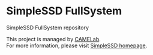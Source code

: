 # SimpleSSD FullSystem
SimpleSSD FullSystem repository

This project is managed by [CAMELab](http://camelab.org).  
For more information, please visit [SimpleSSD homepage](http://simplessd.yonsei.ac.kr).
